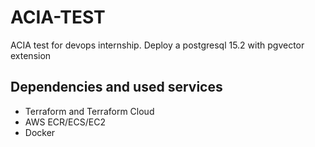 # ACIA-TEST
ACIA test for devops internship. Deploy a postgresql 15.2 with
pgvector extension

## Dependencies and used services
- Terraform and Terraform Cloud
- AWS ECR/ECS/EC2
- Docker